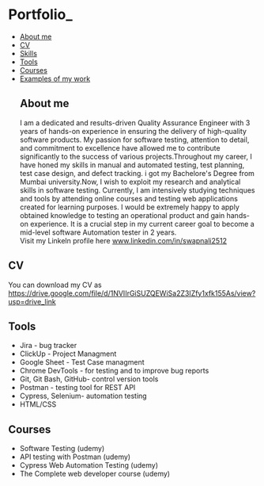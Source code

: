 # Portfolio_
- [About me](#about-me)
- [CV](#cv)
- [Skills](#skills)
- [Tools](#tools)
- [Courses](#courses)
- [Examples of my work](#examples-of-my-work)
  ## About me
  I am a dedicated and results-driven Quality Assurance Engineer with 3 years of hands-on experience in ensuring the delivery of high-quality software products. My passion for software testing, attention to detail, and commitment to excellence have allowed me to contribute significantly to the success of various projects.Throughout my career, I have honed my skills in manual and automated testing, test planning, test case design, and defect tracking.
  i got my Bachelore's Degree  from Mumbai university.Now, I wish to exploit my research and analytical skills in software testing. Currently, I am intensively studying techniques and tools by attending online courses and testing web applications created for learning purposes.
I would be extremely happy to apply obtained knowledge to testing an operational product and gain hands-on experience. It is a crucial step in my current career goal to become a mid-level software Automation tester in 2 years.  
Visit  my  Linkeln profile here www.linkedin.com/in/swapnali2512

## CV
You can download my CV as https://drive.google.com/file/d/1NVIIrGiSUZQEWiSa2Z3IZfy1xfk155As/view?usp=drive_link

## Tools
* Jira - bug tracker
* ClickUp - Project Managment
* Google Sheet -  Test Case managment
* Chrome DevTools - for testing and to improve bug reports
* Git, Git Bash, GitHub- control version tools
* Postman - testing tool for REST API
* Cypress,  Selenium- automation testing
* HTML/CSS

 ## Courses
* Software Testing (udemy)
* API testing  with Postman (udemy)
* Cypress Web Automation Testing (udemy)
* The Complete web developer course (udemy)



 

  



